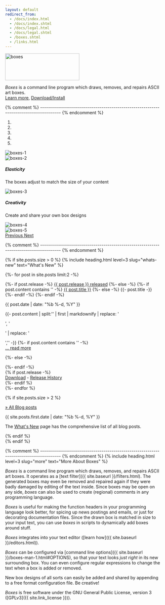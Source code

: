 ```yaml
---
layout: default
redirect_from:
  - /docs/index.html
  - /docs/index.shtml
  - /docs/legal.html
  - /docs/legal.shtml
  - /boxes.shtml
  - /links.html
---
```


<p class="text-center mb-0"><img src="{{ site.baseurl}}/images/boxes.png" class="img-fluid"
   width="240" height="87" alt="boxes"></p>

<p class="text-center mb-4"><i>Boxes</i> is a command line program which draws, removes, and repairs
ASCII art boxes.<br><a href="#more">Learn more</a>,
<a href="{{ site.baseurl }}/download.html">Download/Install</a></p>


{% comment %} ---------------------------------------------------------------------------------------- {% endcomment %}

<div id="boxesCarouselIndicators" class="carousel slide mx-xl-6" data-ride="carousel">
  <ol class="carousel-indicators">
    <li data-target="#boxesCarouselIndicators" data-slide-to="0" class="active"></li>
    <li data-target="#boxesCarouselIndicators" data-slide-to="1"></li>
    <li data-target="#boxesCarouselIndicators" data-slide-to="2"></li>
    <li data-target="#boxesCarouselIndicators" data-slide-to="3"></li>
    <li data-target="#boxesCarouselIndicators" data-slide-to="4"></li>
  </ol>
  <div class="carousel-inner">
    <div class="carousel-item active">
      <img src="{{ site.baseurl }}/images/carousel-1.png" class="d-block w-100" alt="boxes-1">
    </div>
    <div class="carousel-item">
      <img src="{{ site.baseurl }}/images/carousel-2.png" class="d-block w-100" alt="boxes-2">
      <div class="carousel-caption d-none d-md-block">
        <h5>Elasticity</h5>
        <p>The boxes adjust to match the size of your content</p>
      </div>
    </div>
    <div class="carousel-item">
      <img src="{{ site.baseurl }}/images/carousel-3.png" class="d-block w-100" alt="boxes-3">
      <div class="carousel-caption d-none d-md-block">
        <h5>Creativity</h5>
        <p>Create and share your own box designs</p>
      </div>
    </div>
    <div class="carousel-item">
      <img src="{{ site.baseurl }}/images/carousel-4.png" class="d-block w-100" alt="boxes-4">
    </div>
    <div class="carousel-item">
      <img src="{{ site.baseurl }}/images/carousel-5.png" class="d-block w-100" alt="boxes-5">
    </div>
  </div>
  <a class="carousel-control-prev" href="#boxesCarouselIndicators" role="button" data-slide="prev">
    <span class="carousel-control-prev-icon" aria-hidden="true"></span>
    <span class="sr-only">Previous</span>
  </a>
  <a class="carousel-control-next" href="#boxesCarouselIndicators" role="button" data-slide="next">
    <span class="carousel-control-next-icon" aria-hidden="true"></span>
    <span class="sr-only">Next</span>
  </a>
</div>


{% comment %} ---------------------------------------------------------------------------------------- {% endcomment %}

{% if site.posts.size > 0 %}
{% include heading.html
   level=3 slug="whats-new"
   text="What's New" %}

<div class="container-fluid">
<div class="row">

{%- for post in site.posts limit:2 -%}
<div class="col-12 col-lg-4 mb-4 mb-lg-1">
<div class="card border-info h-100">
    <div class="card-header">
        {%- if post.release -%}
            <a href="{{ site.baseurl }}{{ post.url }}">{{ post.release }} released</a>
        {%- else -%}
            {%- if post.content contains '<!--break-->' -%}
                <a href="{{ site.baseurl }}{{ post.url }}">{{ post.title }}</a>
            {%- else -%}
                {{- post.title -}}
            {%- endif -%}
        {%- endif -%}
    </div>
    <div class="card-body">
        <p class="card-subtitle text-muted font-weight-light mb-2">{{ post.date | date: "%b %-d, %Y" }}</p>
        {{- post.content | split:'<!--break-->' | first | markdownify | replace: '<p>', '<p class="card-text">' | replace: '</p>','' -}}
        {%- if post.content contains '<!--break-->' -%}
            <br/><a href="{{ site.baseurl }}{{ post.url }}">... read more</a></p>
        {%- else -%}
            </p>
        {%- endif -%}
    </div>
    {% if post.release -%}
    <div class="card-footer">
        <a href="{{ site.baseurl }}/download.html" class="card-link">Download</a> -
        <a href="{{ site.baseurl }}/releases.html" class="card-link">Release History</a>
    </div>
    {%- endif %}
</div>
</div>
{%- endfor %}

{% if site.posts.size > 2 %}  
<div class="col-12 col-lg-4 mb-1">
<div class="card border-secondary h-100">
    <div class="card-header"><a href="{{ site.baseurl }}/blog/">&raquo; All Blog posts</a></div>
    <div class="card-body">
        <p class="card-subtitle text-muted font-weight-light mb-2">{{ site.posts.first.date | date: "%b %-d, %Y" }}</p>
        <p class="card-text">The <a href="{{ site.baseurl }}/blog/">What's New</a> page has the comprehensive list
        of all blog posts.</p>
    </div>
</div>
</div>
{% endif %}
</div></div>
{% endif %}


{% comment %} ---------------------------------------------------------------------------------------- {% endcomment %}
{% include heading.html
   level=3 slug="more"
   text="More About Boxes" %}

*Boxes* is a command line program which draws, removes, and repairs ASCII art boxes. It operates as a
[text filter]({{ site.baseurl }}/filters.html). The generated boxes may even be removed and repaired again if they were
badly damaged by editing of the text inside. Since boxes may be open on any side, *boxes* can also be used to create
(regional) comments in any programming language.

*Boxes* is useful for making the function headers in your programming language look better, for spicing up news
postings and emails, or just for decorating documentation files. Since the drawn box is matched in size to your
input text, you can use *boxes* in scripts to dynamically add boxes around stuff.

*Boxes* integrates into your text editor ([learn how]({{ site.baseurl }}/editors.html)).

*Boxes* can be configured via [command line options]({{ site.baseurl }}/boxes-man-1.html#OPTIONS), so that your text
looks *just right* in its new surrounding box. You can even configure regular expressions to change the text when a
box is added or removed.

New box designs of all sorts can easily be added and shared by appending to a free format configuration file. Be
creative!

*Boxes* is free software under the GNU General Public License, version 3 ([GPLv3]({{ site.link_license }})).
